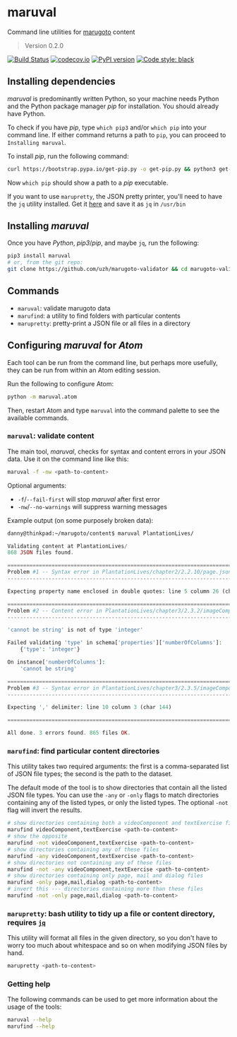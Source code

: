 # maruval

Command line utilities for [marugoto](https://github.com/uzh/marugoto) content

> Version 0.2.0

[![Build Status](https://travis-ci.org/uzh/maruval.svg?branch=master)](https://travis-ci.org/uzh/maruval)
[![codecov.io](https://codecov.io/gh/uzh/maruval/branch/master/graph/badge.svg)](https://codecov.io/gh/uzh/maruval)
[![PyPI version](https://badge.fury.io/py/maruval.svg)](https://badge.fury.io/py/maruval)
[![Code style: black](https://img.shields.io/badge/code%20style-black-000000.svg)](https://github.com/python/black)

## Installing dependencies

*maruval* is predominantly written Python, so your machine needs Python and the Python package manager *pip* for installation. You should already have Python.

To check if you have *pip*, type `which pip3` and/or `which pip` into your command line. If either command returns a path to `pip`, you can proceed to `Installing maruval`.

To install *pip*, run the following command:

```bash
curl https://bootstrap.pypa.io/get-pip.py -o get-pip.py && python3 get-pip.py && rm get-pip.py
```

Now `which pip` should show a path to a *pip* executable.

If you want to use `marupretty`, the JSON pretty printer, you'll need to have the `jq` utility installed. Get it [here](https://stedolan.github.io/jq/) and save it as `jq` in `/usr/bin`


## Installing *maruval*

Once you have *Python*, *pip3*/*pip*, and maybe `jq`, run the following:

```bash
pip3 install maruval
# or, from the git repo:
git clone https://github.com/uzh/marugoto-validator && cd marugoto-validator && python.setup.py install
```

## Commands

* `maruval`: validate marugoto data
* `marufind`: a utility to find folders with particular contents
* `marupretty`: pretty-print a JSON file or all files in a directory

## Configuring *maruval* for *Atom*

Each tool can be run from the command line, but perhaps more usefully, they can be run from within an Atom editing session.

Run the following to configure Atom:

```bash
python -m maruval.atom
```

Then, restart Atom and type `maruval` into the command palette to see the available commands.


### `maruval`: validate content

The main tool, *maruval*, checks for syntax and content errors in your JSON data. Use it on the command line like this:

```bash
maruval -f -nw <path-to-content>
```

Optional arguments:

* `-f`/`--fail-first` will stop *maruval* after first error
* `-nw`/`--no-warnings` will suppress warning messages

Example output (on some purposely broken data):

```bash
danny@thinkpad:~/marugoto/content$ maruval PlantationLives/
```

```php
Validating content at PlantationLives/
868 JSON files found.

====================================================================================================
Problem #1 -- Syntax error in PlantationLives/chapter2/2.2.10/page.json
----------------------------------------------------------------------------------------------------

Expecting property name enclosed in double quotes: line 5 column 26 (char 94)

====================================================================================================
Problem #2 -- Content error in PlantationLives/chapter3/2.3.2/imageComponent1.json
----------------------------------------------------------------------------------------------------

'cannot be string' is not of type 'integer'

Failed validating 'type' in schema['properties']['numberOfColumns']:
    {'type': 'integer'}

On instance['numberOfColumns']:
    'cannot be string'

====================================================================================================
Problem #3 -- Syntax error in PlantationLives/chapter3/2.3.5/imageComponent1.json
----------------------------------------------------------------------------------------------------

Expecting ',' delimiter: line 10 column 3 (char 144)

====================================================================================================

All done. 3 errors found. 865 files OK.
```


### `marufind`: find particular content directories

This utility takes two required arguments: the first is a comma-separated list of JSON file types; the second is the path to the dataset.

The default mode of the tool is to show directories that contain all the listed JSON file types. You can use the `-any` or `-only` flags to match directories containing any of the listed types, or only the listed types. The optional `-not` flag will invert the results.


```bash
# show directories containing both a videoComponent and textExercise file
marufind videoComponent,textExercise <path-to-content>
# show the opposite
marufind -not videoComponent,textExercise <path-to-content>
# show directories containing any of these files
marufind -any videoComponent,textExercise <path-to-content>
# show directories not containing any of these files
marufind -not -any videoComponent,textExercise <path-to-content>
# show directories containing only page, mail and dialog files
marufind -only page,mail,dialog <path-to-content>
# invert this --- directories containing more than these files
marufind -not -only page,mail,dialog <path-to-content>
```

### `marupretty`: bash utility to tidy up a file or content directory, requires [`jq`](https://stedolan.github.io/jq/)

This utility will format all files in the given directory, so you don't have to worry too much about whitespace and so on when modifying JSON files by hand.

```bash
marupretty <path-to-content>
```

### Getting help

The following commands can be used to get more information about the usage of the tools:

```bash
maruval --help
marufind --help
```
